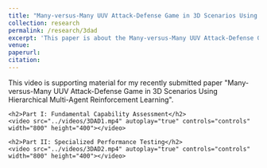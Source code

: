 ```yaml
---
title: "Many-versus-Many UUV Attack-Defense Game in 3D Scenarios Using Hierarchical Multi-Agent Reinforcement Learning"
collection: research
permalink: /research/3dad
excerpt: 'This paper is about the Many-versus-Many UUV Attack-Defense Game in 3D Scenarios Using Hierarchical Multi-Agent Reinforcement Learning'
venue:
paperurl:
citation:
---
```


<html lang="en">
<head>
    <meta charset="UTF-8">
    <meta name="viewport" content="width=device-width, initial-scale=1.0">
    <title>Supporting Material</title>
</head>
<body>
    <p>This video is supporting material for my recently submitted paper "Many-versus-Many UUV Attack-Defense Game in 3D Scenarios Using Hierarchical Multi-Agent Reinforcement Learning".</p>
    
    <h2>Part I: Fundamental Capability Assessment</h2>
    <video src="../videos/3DAD1.mp4" autoplay="true" controls="controls" width="800" height="400"></video>

    <h2>Part II: Specialized Performance Testing</h2>
    <video src="../videos/3DAD2.mp4" autoplay="true" controls="controls" width="800" height="400"></video>
</body>
</html>
